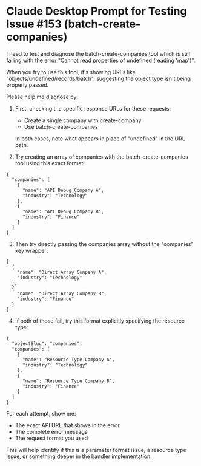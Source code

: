 # Claude Desktop Prompt for Testing Issue #153 (batch-create-companies)

I need to test and diagnose the batch-create-companies tool which is still failing with the error "Cannot read properties of undefined (reading 'map')".

When you try to use this tool, it's showing URLs like "objects/undefined/records/batch", suggesting the object type isn't being properly passed.

Please help me diagnose by:

1. First, checking the specific response URLs for these requests:
   - Create a single company with create-company
   - Use batch-create-companies
   
   In both cases, note what appears in place of "undefined" in the URL path.

2. Try creating an array of companies with the batch-create-companies tool using this exact format:
```
{
  "companies": [
    {
      "name": "API Debug Company A",
      "industry": "Technology"
    },
    {
      "name": "API Debug Company B",
      "industry": "Finance"
    }
  ]
}
```

3. Then try directly passing the companies array without the "companies" key wrapper:
```
[
  {
    "name": "Direct Array Company A",
    "industry": "Technology"
  },
  {
    "name": "Direct Array Company B",
    "industry": "Finance"
  }
]
```

4. If both of those fail, try this format explicitly specifying the resource type:
```
{
  "objectSlug": "companies",
  "companies": [
    {
      "name": "Resource Type Company A",
      "industry": "Technology"
    },
    {
      "name": "Resource Type Company B",
      "industry": "Finance"
    }
  ]
}
```

For each attempt, show me:
- The exact API URL that shows in the error
- The complete error message
- The request format you used

This will help identify if this is a parameter format issue, a resource type issue, or something deeper in the handler implementation.